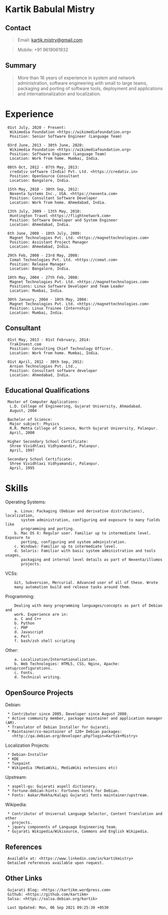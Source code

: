 Kartik Babulal Mistry
=====================

Contact
-------

> Email: kartik.mistry@gmail.com

> Mobile: +91 9619061932

Summary
-------
> More than 16 years of experience in system and network administration,
> software engineering with small to large teams, packaging and porting of
> software tools, deployment and applications and internationalization and
> localization.

Experience
==========
```
 01st July, 2020 - Present:
  Wikimedia Foundation <https://wikimediafoundation.org>
  Position: Senior Software Engineer (Language Team)

 03rd June, 2013 - 30th June, 2020:
  Wikimedia Foundation <https://wikimediafoundation.org>
  Position: Software Engineer (Language Team)
  Location: Work from home. Mumbai, India.

 08th Oct, 2012 - 07th May, 2013:
  credativ software (India) Pvt. Ltd. <https://credativ.in>
  Position: OpenSource Consultant
  Location: Bangalore, India.

 15th May, 2010 - 30th Sep, 2012:
  Nexenta Systems Inc., USA. <https://nexenta.com>
  Position: Consultant Software Developer
  Location: Work from home. Ahmedabad, India.

 13th July, 2009 - 13th May, 2010:
  Huntington Travel <https://flightnetwork.com>
  Position: Software Developer and System Engineer
  Location: Ahmedabad, India.

 6th June, 2008 - 10th July, 2009:
  Magnet Technologies Pvt. Ltd. <https://magnettechnologies.com>
  Position: Assistant Project Manager
  Location: Ahmedabad, India.

 29th Feb, 2008 - 23rd May, 2008:
  Comat Technologies Pvt. Ltd. <https://comat.com>
  Position: Release Manager
  Location: Bangalore, India.

 10th May, 2004 - 27th Feb, 2008:
  Magnet Technologies Pvt. Ltd. <https://magnettechnologies.com>
  Positions: Linux Software Developer and Team Leader
  Location: Mumbai, India.

 30th January, 2004 - 10th May, 2004:
  Magnet Technologies Pvt. Ltd. <https://magnettechnologies.com>
  Position: Linux Trainee (Internship)
  Location: Mumbai, India.
```

Consultant
----------
```
 01st May, 2013 - 01st February, 2014:
  TrakInvest.com
  Position: Consulting Chief Technology Officer.
  Location: Work from home. Mumbai, India.

 01st April, 2012 - 30th Sep, 2012:
  Arnion Technologies Pvt. Ltd.,
  Position: Consultant software developer
  Location: Ahmedabad, India.
```

Educational Qualifications
--------------------------
```
 Master of Computer Applications:
  L.D. College of Engineering, Gujarat University, Ahmadabad.
  August, 2004

 Bachelor of Science:
  Major subject: Physics
  R.R. Mehta College of Science, North Gujarat University, Palanpur.
  April, 2000

 Higher Secondary School Certificate:
  Shree Vividhlaxi Vidhyamandir, Palanpur.
  April, 1997

 Secondary School Certificate:
  Shree Vividhlaxi Vidhyamandir, Palanpur.
  April, 1995
```

Skills
======
 Operating Systems:
```
    a. Linux: Packaging (Debian and derivative distributions), localization,
       system administration, configuring and exposure to many fields like
       programming and porting.
    b. Mac OS X: Regular user. Familiar up to intermediate level. Exposure to
       porting, configuring and system administration.
    c. Windows: Familiar up to intermediate level.
    d. Solaris: Familiar with basic system administration and tools usages,
       packaging and internal level details as part of Nexenta/illumos
       projects.
```
 VCSs:
```
    Git, Subversion, Mercurial. Advanced user of all of these. Wrote
    many automation build and release tasks around them.
```
 Programming:
```
    Dealing with many programming languages/concepts as part of Debian and
    work. Experience are in:
    a. C and C++
    b. Python
    c. PHP
    d. Javascript
    e. Perl
    f. bash/zsh shell scripting
```
 Other:
```
    a. Localization/Internationalization.
    b. Web Technologies: HTML5, CSS, Nginx, Apache: setup/configurations.
    c. Fonts.
    d. Technical writing.
```

OpenSource Projects
-------------------
 Debian:
```
 * Contributor since 2005, Developer since August 2008.
 * Active community member, package maintainer and application manager (AM).
 * Translator of Debian Installer for Gujarati.
 * Maintainer/co-maintainer of 120+ Debian packages:
   <http://qa.debian.org/developer.php?login=Kartik+Mistry>
```

 Localization Projects:
```
 * Debian-Installer
 * KDE
 * Tuxpaint
 * Wikipedia (MediaWiki, MediaWiki extensions etc)
```

 Upstream:
```
 * aspell-gu: Gujarati aspell dictionary.
 * fortune-debian-hints: Fortunes hints for Debian.
 * Fonts: Aakar/Rekha/Kalapi Gujarati fonts maintainer/upstream.
```

 Wikipedia:
```
 * Contributor of Universal Language Selector, Content Translation and other
   projects.
 * jquery components of Language Engineering team.
 * Gujarati Wikipedia/Wikisource, Commons and English Wikipedia.
```

References
----------
```
 Available at: <https://www.linkedin.com/in/kartikmistry>
 Detailed references available upon request.
```

Other Links
-----------
```
 Gujarati Blog: <https://kartikm.wordpress.com>
 Github: <https://github.com/kartikm>
 Salsa: <https://salsa.debian.org/kartik>
```

```
 Last Updated: Mon, 06 Sep 2021 09:25:30 +0530
```
